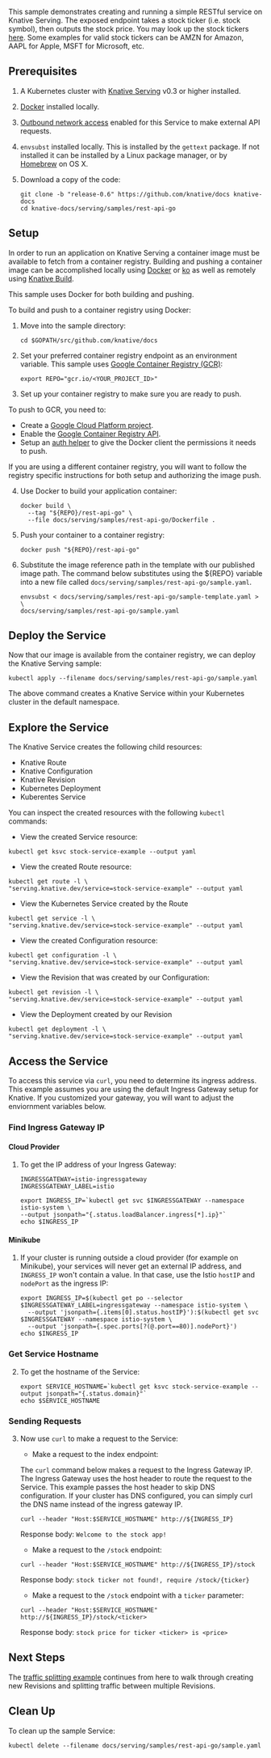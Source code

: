 This sample demonstrates creating and running a simple RESTful service on
Knative Serving. The exposed endpoint takes a stock ticker (i.e. stock symbol),
then outputs the stock price. You may look up the stock tickers [here](https://www.marketwatch.com/tools/quotes/lookup.asp). Some
examples for valid stock tickers can be AMZN for Amazon, AAPL for Apple, MSFT
for Microsoft, etc. 


## Prerequisites

1. A Kubernetes cluster with [Knative Serving](../../../install/README.md) v0.3
   or higher installed.
1. [Docker](https://docs.docker.com/get-started/#prepare-your-docker-environment)
   installed locally.
1. [Outbound network access](../../outbound-network-access.md) enabled for this
   Service to make external API requests.
1. `envsubst` installed locally. This is installed by the `gettext` package. If
   not installed it can be installed by a Linux package manager, or by
   [Homebrew](https://brew.sh/) on OS X.
1. Download a copy of the code:

   ```shell
   git clone -b "release-0.6" https://github.com/knative/docs knative-docs
   cd knative-docs/serving/samples/rest-api-go
   ```

## Setup

In order to run an application on Knative Serving a container image must be
available to fetch from a container registry. Building and pushing a container
image can be accomplished locally using
[Docker](https://docs.docker.com/get-started) or
[ko](https://github.com/google/go-containerregistry/tree/master/cmd/ko) as well
as remotely using [Knative Build](../../../build).

This sample uses Docker for both building and pushing.

To build and push to a container registry using Docker:

1. Move into the sample directory:

   ```shell
   cd $GOPATH/src/github.com/knative/docs
   ```

2. Set your preferred container registry endpoint as an environment variable.
   This sample uses
   [Google Container Registry (GCR)](https://cloud.google.com/container-registry/):


    ```shell
    export REPO="gcr.io/<YOUR_PROJECT_ID>"
    ```

3. Set up your container registry to make sure you are ready to push.

To push to GCR, you need to:

- Create a
  [Google Cloud Platform project](https://cloud.google.com/resource-manager/docs/creating-managing-projects#creating_a_project).
- Enable the
  [Google Container Registry API](https://console.cloud.google.com/apis/library/containerregistry.googleapis.com).
- Setup an
  [auth helper](https://cloud.google.com/container-registry/docs/advanced-authentication#gcloud_as_a_docker_credential_helper)
  to give the Docker client the permissions it needs to push.

If you are using a different container registry, you will want to follow the
registry specific instructions for both setup and authorizing the image push.

4. Use Docker to build your application container:

   ```shell
   docker build \
     --tag "${REPO}/rest-api-go" \
     --file docs/serving/samples/rest-api-go/Dockerfile .
   ```

5. Push your container to a container registry:

   ```shell
   docker push "${REPO}/rest-api-go"
   ```

6. Substitute the image reference path in the template with our published image
   path. The command below substitutes using the \${REPO} variable into a new
   file called `docs/serving/samples/rest-api-go/sample.yaml`.

   ```shell
   envsubst < docs/serving/samples/rest-api-go/sample-template.yaml > \
   docs/serving/samples/rest-api-go/sample.yaml
   ```

## Deploy the Service

Now that our image is available from the container registry, we can deploy the
Knative Serving sample:

```shell
kubectl apply --filename docs/serving/samples/rest-api-go/sample.yaml
```

The above command creates a Knative Service within your Kubernetes cluster in
the default namespace.

## Explore the Service

The Knative Service creates the following child resources:

- Knative Route
- Knative Configuration
- Knative Revision
- Kubernetes Deployment
- Kuberentes Service

You can inspect the created resources with the following `kubectl` commands:

- View the created Service resource:

```shell
kubectl get ksvc stock-service-example --output yaml
```

- View the created Route resource:

```shell
kubectl get route -l \
"serving.knative.dev/service=stock-service-example" --output yaml
```

- View the Kubernetes Service created by the Route

```shell
kubectl get service -l \
"serving.knative.dev/service=stock-service-example" --output yaml
```

- View the created Configuration resource:

```shell
kubectl get configuration -l \
"serving.knative.dev/service=stock-service-example" --output yaml
```

- View the Revision that was created by our Configuration:

```shell
kubectl get revision -l \
"serving.knative.dev/service=stock-service-example" --output yaml
```

- View the Deployment created by our Revision

```shell
kubectl get deployment -l \
"serving.knative.dev/service=stock-service-example" --output yaml
```

## Access the Service

To access this service via `curl`, you need to determine its ingress address.
This example assumes you are using the default Ingress Gateway setup for
Knative. If you customized your gateway, you will want to adjust the enviornment
variables below.

### Find Ingress Gateway IP

#### Cloud Provider

1. To get the IP address of your Ingress Gateway:

   ```shell
   INGRESSGATEWAY=istio-ingressgateway
   INGRESSGATEWAY_LABEL=istio

   export INGRESS_IP=`kubectl get svc $INGRESSGATEWAY --namespace istio-system \
   --output jsonpath="{.status.loadBalancer.ingress[*].ip}"`
   echo $INGRESS_IP
   ```

#### Minikube

1. If your cluster is running outside a cloud provider (for example on
   Minikube), your services will never get an external IP address, and
   `INGRESS_IP` won't contain a value. In that case, use the Istio `hostIP` and
   `nodePort` as the ingress IP:

   ```shell
   export INGRESS_IP=$(kubectl get po --selector $INGRESSGATEWAY_LABEL=ingressgateway --namespace istio-system \
     --output 'jsonpath={.items[0].status.hostIP}'):$(kubectl get svc $INGRESSGATEWAY --namespace istio-system \
     --output 'jsonpath={.spec.ports[?(@.port==80)].nodePort}')
   echo $INGRESS_IP
   ```

### Get Service Hostname

2. To get the hostname of the Service:

   ```shell
   export SERVICE_HOSTNAME=`kubectl get ksvc stock-service-example --output jsonpath="{.status.domain}"`
   echo $SERVICE_HOSTNAME
   ```

### Sending Requests

3. Now use `curl` to make a request to the Service:

   - Make a request to the index endpoint:

   The `curl` command below makes a request to the Ingress Gateway IP. The
   Ingress Gateway uses the host header to route the request to the Service.
   This example passes the host header to skip DNS configuration. If your
   cluster has DNS configured, you can simply curl the DNS name instead of the
   ingress gateway IP.

   ```shell
   curl --header "Host:$SERVICE_HOSTNAME" http://${INGRESS_IP}
   ```

   Response body: `Welcome to the stock app!`

   - Make a request to the `/stock` endpoint:

   ```shell
   curl --header "Host:$SERVICE_HOSTNAME" http://${INGRESS_IP}/stock
   ```

   Response body: `stock ticker not found!, require /stock/{ticker}`

   - Make a request to the `/stock` endpoint with a `ticker` parameter:

   ```shell
   curl --header "Host:$SERVICE_HOSTNAME" http://${INGRESS_IP}/stock/<ticker>
   ```

   Response body: `stock price for ticker <ticker> is <price>`

## Next Steps

The [traffic splitting example](../traffic-splitting/README.md) continues from
here to walk through creating new Revisions and splitting traffic between
multiple Revisions.

## Clean Up

To clean up the sample Service:

```shell
kubectl delete --filename docs/serving/samples/rest-api-go/sample.yaml
```
